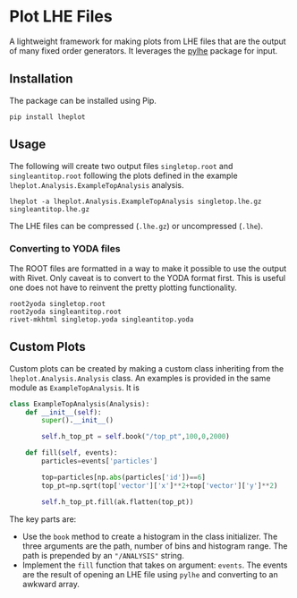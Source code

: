 # Plot LHE Files

A lightweight framework for making plots from LHE files that are the output of many fixed order generators. It leverages the [pylhe](https://github.com/scikit-hep/pylhe) package for input.

## Installation

The package can be installed using Pip.

```shell
pip install lheplot
```

## Usage

The following will create two output files `singletop.root` and `singleantitop.root` following the plots defined in the example `lheplot.Analysis.ExampleTopAnalysis` analysis.

```shell
lheplot -a lheplot.Analysis.ExampleTopAnalysis singletop.lhe.gz singleantitop.lhe.gz
```

The LHE files can be compressed (`.lhe.gz`) or uncompressed (`.lhe`).

### Converting to YODA files

The ROOT files are formatted in a way to make it possible to use the output with Rivet. Only caveat is to convert to the YODA format first. This is useful one does not have to reinvent the pretty plotting functionality.

```shell
root2yoda singletop.root
root2yoda singleantitop.root
rivet-mkhtml singletop.yoda singleantitop.yoda
```

## Custom Plots

Custom plots can be created by making a custom class inheriting from the `lheplot.Analysis.Analysis` class. An examples is provided in the same module as `ExampleTopAnalysis`. It is

```python
class ExampleTopAnalysis(Analysis):
    def __init__(self):
        super().__init__()

        self.h_top_pt = self.book("/top_pt",100,0,2000)

    def fill(self, events):
        particles=events['particles']

        top=particles[np.abs(particles['id'])==6]
        top_pt=np.sqrt(top['vector']['x']**2+top['vector']['y']**2)

        self.h_top_pt.fill(ak.flatten(top_pt))
```

The key parts are:
- Use the `book` method to create a histogram in the class initializer. The three arguments are the path, number of bins and histogram range. The path is prepended by an `"/ANALYSIS"` string.
- Implement the `fill` function that takes on argument: `events`. The events are the result of opening an LHE file using `pylhe` and converting to an awkward array.